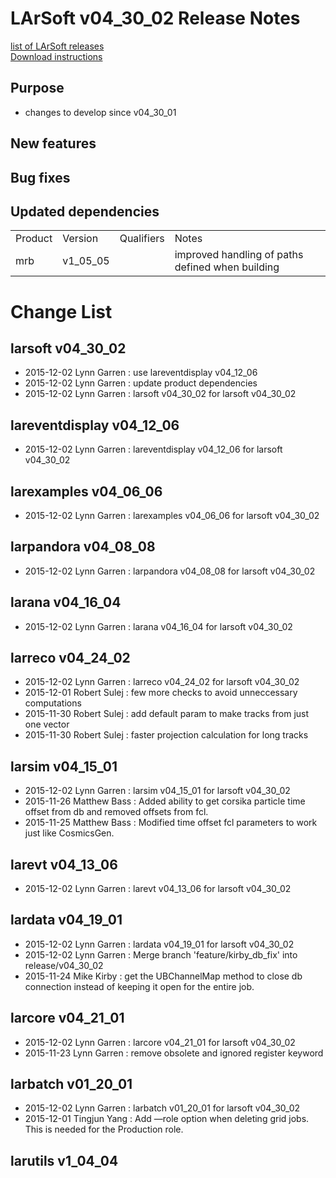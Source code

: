 # LArSoft v04_30_02 Release Notes



[list of LArSoft releases](LArSoft_release_list)  
[Download instructions](http://scisoft.fnal.gov/scisoft/bundles/larsoft/v04_30_02/larsoft-v04_30_02.html)

## Purpose

-   changes to develop since v04_30_01

## New features

## Bug fixes

## Updated dependencies

|         |          |            |                                                  |
|---------|----------|------------|--------------------------------------------------|
| Product | Version  | Qualifiers | Notes                                            |
| mrb     | v1_05_05 |            | improved handling of paths defined when building |

# Change List

## larsoft v04_30_02

-   2015-12-02 Lynn Garren : use lareventdisplay v04_12_06
-   2015-12-02 Lynn Garren : update product dependencies
-   2015-12-02 Lynn Garren : larsoft v04_30_02 for larsoft v04_30_02

## lareventdisplay v04_12_06

-   2015-12-02 Lynn Garren : lareventdisplay v04_12_06 for larsoft v04_30_02

## larexamples v04_06_06

-   2015-12-02 Lynn Garren : larexamples v04_06_06 for larsoft v04_30_02

## larpandora v04_08_08

-   2015-12-02 Lynn Garren : larpandora v04_08_08 for larsoft v04_30_02

## larana v04_16_04

-   2015-12-02 Lynn Garren : larana v04_16_04 for larsoft v04_30_02

## larreco v04_24_02

-   2015-12-02 Lynn Garren : larreco v04_24_02 for larsoft v04_30_02
-   2015-12-01 Robert Sulej : few more checks to avoid unneccessary computations
-   2015-11-30 Robert Sulej : add default param to make tracks from just one vector
-   2015-11-30 Robert Sulej : faster projection calculation for long tracks

## larsim v04_15_01

-   2015-12-02 Lynn Garren : larsim v04_15_01 for larsoft v04_30_02
-   2015-11-26 Matthew Bass : Added ability to get corsika particle time offset from db and removed offsets from fcl.
-   2015-11-25 Matthew Bass : Modified time offset fcl parameters to work just like CosmicsGen.

## larevt v04_13_06

-   2015-12-02 Lynn Garren : larevt v04_13_06 for larsoft v04_30_02

## lardata v04_19_01

-   2015-12-02 Lynn Garren : lardata v04_19_01 for larsoft v04_30_02
-   2015-12-02 Lynn Garren : Merge branch 'feature/kirby_db_fix' into release/v04_30_02
-   2015-11-24 Mike Kirby : get the UBChannelMap method to close db connection instead of keeping it open for the entire job.

## larcore v04_21_01

-   2015-12-02 Lynn Garren : larcore v04_21_01 for larsoft v04_30_02
-   2015-11-23 Lynn Garren : remove obsolete and ignored register keyword

## larbatch v01_20_01

-   2015-12-02 Lynn Garren : larbatch v01_20_01 for larsoft v04_30_02
-   2015-12-01 Tingjun Yang : Add —role option when deleting grid jobs. This is needed for the Production role.

## larutils v1_04_04
